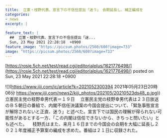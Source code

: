 ```yaml
---
title:  立憲・枝野代表、宣言下の不信任提出「迷う」　会期延長し、補正編成を  
categories:
- news
excerpt: |
  
feature_text: |
  ##  立憲・枝野代表、宣言下の不信任提出「迷...
  Sun, 23 May 2021 22:28:18  +0900
feature_image: "https://picsum.photos/2560/600?image=733"
image: "https://picsum.photos/2560/600?image=733"
---
```


[https://rosie.5ch.net/test/read.cgi/editorialplus/1621776498/](https://rosie.5ch.net/test/read.cgi/editorialplus/1621776498/)
posted on Sun, 23 May 2021 22:28:18  +0900

<!--more-->

![](https://www.jiji.com/jc/article?k=2021052300394 2021年05月23日20時06分 [https://www.jiji.com/news2/kiji_photos/202105/20210523ds48_p.jpg)](https://www.jiji.com/news2/kiji_photos/202105/20210523ds48_p.jpg)) 立憲民主党の枝野幸男代表＝１９日 　立憲民主党の枝野幸男代表は２３日放送のＢＳ朝日の番組で、内閣不信任決議案の今国会提出について、「緊急事態宣言が解除されないと正直、迷う」と述べた。宣言下では国民の理解が得られない可能性があるとする一方、「この内閣は信任できないから、きちっと問いたい」とも述べた。 　枝野氏はまた、来月１６日までの今国会の会期を大幅に延長し２０２１年度補正予算案の編成を求めた。番組は２１日に収録された。
